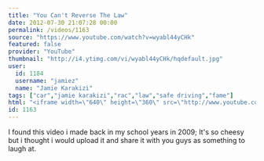 ```yaml
---
title: "You Can't Reverse The Law"
date: 2012-07-30 21:07:28 00:00
permalink: /videos/1163
source: "https://www.youtube.com/watch?v=wyabl44yCHk"
featured: false
provider: "YouTube"
thumbnail: "http://i4.ytimg.com/vi/wyabl44yCHk/hqdefault.jpg"
user:
  id: 1184
  username: "jamiez"
  name: "Jamie Karakizi"
tags: ["car","jamie karakizi","rac","law","safe driving","fame"]
html: "<iframe width=\"640\" height=\"360\" src=\"http://www.youtube.com/embed/wyabl44yCHk?wmode=transparent&fs=1&feature=oembed\" frameborder=\"0\" allowfullscreen></iframe>"
id: 1163
---
```


I found this video i made back in my school years in 2009; It's so cheesy but i thought i would upload it and share it with you guys as something to laugh at.